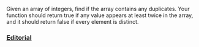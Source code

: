 Given an array of integers, find if the array contains any duplicates. Your function should return true if any value appears at least twice in the array, and it should return false if every element is distinct.

### [Editorial](https://leetcode.com/articles/contains-duplicate/)
